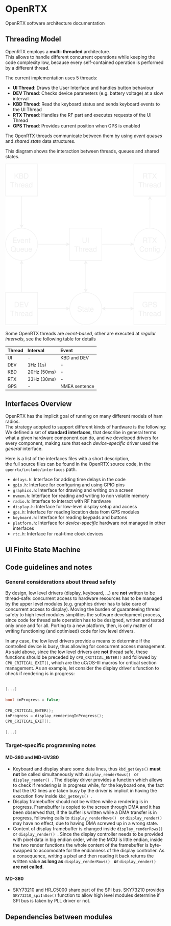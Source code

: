 # OpenRTX

OpenRTX software architecture documentation

## Threading Model
OpenRTX employs a **multi-threaded** architecture. \
This allows to handle different concurrent operations while keeping the code complexity low, 
because every self-contained operation is performed by a different thread.

The current implementation uses 5 threads:
- **UI Thread**: Draws the User Interface and handles button behaviour
- **DEV Thread**: Checks device parameters (e.g. battery voltage) at a slow interval
- **KBD Thread**: Read the keyboard status and sends keyboard events to the UI Thread
- **RTX Thread**: Handles the RF part and executes requests of the UI Thread
- **GPS Thread**: Provides current position when GPS is enabled

The OpenRTX threads communicate between them by using _event queues_ and _shared state_ data structures.

This diagram shows the interaction between threads, queues and shared states.

![OpenRTX Thread Diagram](_media/thread_diagram.svg)

Some OpenRTX threads are _event-based_, other are executed at _regular intervals_, see the
following table for details

|Thread|Interval   |Event         |
|:-----|:----------|:-------------|
|UI    |-          |KBD and DEV   |
|DEV   |1Hz  (1s)  |-             |
|KBD   |20Hz (50ms)|-             |
|RTX   |33Hz (30ms)|-             |
|GPS   |-          |NMEA sentence |

## Interfaces Overview
OpenRTX has the implicit goal of running on many different models of ham radios. \
The strategy adopted to support different kinds of hardware is the following:
We defined a set of **standard interfaces**, that describe in general terms what a given hardware component can do, and we developed drivers for every component, making sure that each _device-specific_ driver used the _general_ interface.

Here is a list of the interfaces files with a short description, \
the full source files can be found in the OpenRTX source code, in the `openrtx/include/interfaces` path.
- `delays.h`: Interface for adding time delays in the code
- `gpio.h`: Interface for configuring and using GPIO pins
- `graphics.h`: Interface for drawing and writing on a screen
- `nvmem.h`: Interface for reading and writing to non volatile memory
- `radio.h`: Interface to interact with RF hardware
- `display.h`: Interface for low-level display setup and access
- `gps.h`: Interface for reading location data from GPS modules
- `keyboard.h`: Interface for reading keypads and buttons
- `platform.h`: Interface for _device-specific_ hardware not managed in other interfaces
- `rtc.h`: Interface for real-time clock devices

## UI Finite State Machine

## Code guidelines and notes
### General considerations about thread safety
By design, low level drivers (display, keyboard, ...) are **not** written to be thread-safe: concurrent access to hardware resources has to be managed by the upper level modules (e.g. graphics driver has to take care of concurrent access to display). Moving the burden of guaranteeing thread safety to high level modules simplifies the software development process, since code for thread safe operation has to be designed, written and tested only once and for all. Porting to a new platform, then, is only matter of writing functioning (and optimised) code for low level drivers.

In any case, the low level drivers provide a means to determine if the controlled device is busy, thus allowing for concurrent access management. As said above, since the low level drivers are **not** thread safe, these functions should be preceded by ```CPU_CRITICAL_ENTER()``` and followed by ```CPU_CRITICAL_EXIT()```, which are the uC/OS-III macros for critical section management. As an example, let consider the display driver's function to check if rendering is in progress:

```C

[...]

bool inProgress = false;

CPU_CRITICAL_ENTER();
inProgress = display_renderingInProgress();
CPU_CRITICAL_EXIT();

[...]

```

### Target-specific programming notes
#### MD-380 and MD-UV380
* Keyboard and display share some data lines, thus ```kbd_getKeys()``` **must not** be called simultaneously with ```display_renderRows() ``` or ```display_render() ```. The display driver provides a function which allows to check if rendering is in progress while, for the keyboard one, the fact that the I/O lines are taken busy by the driver is implicit in having the execution flow inside ```kbd_getKeys() ```.
* Display framebuffer should not be written while a rendering is in progress. Framebuffer is copied to the screen through DMA and it has been observed that, if the buffer is written while a DMA transfer is in progress, following calls to ```display_renderRows() ``` or ```display_render() ``` may have no effect, due to having DMA screwed up in a wrong state.
* Content of display framebuffer is changed inside ```display_renderRows() ``` or ```display_render() ```. Since the display controller needs to be provided with pixel data in big endian order, while the MCU is little endian, inside the two render functions the whole content of the framebuffer is byte-swapped to accomodate for the endianness of the display controller. As a consequence, writing a pixel and then reading it back returns the written value **as long as** ```display_renderRows() ``` **or** ```display_render() ``` **are not called**.

#### MD-380
* SKY73210 and HR_C5000 share part of the SPI bus. SKY73210 provides ```SKY73210_spiInUse()``` function to allow high level modules determine if SPI bus is taken by PLL driver or not.

## Dependencies between modules
